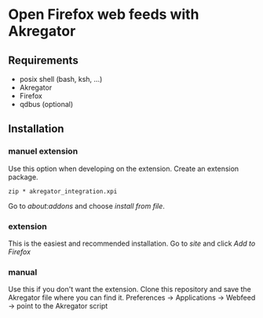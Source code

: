 # Open Firefox web feeds with Akregator
## Requirements
* posix shell (bash, ksh, ...)
* Akregator
* Firefox
* qdbus (optional)

## Installation
### manuel extension
Use this option when developing on the extension.
Create an extension package.
```
zip * akregator_integration.xpi
```

Go to _about:addons_ and choose _install from file_.

### extension
This is the easiest and recommended installation.
Go to _site_ and click _Add to Firefox_

### manual
Use this if you don't want the extension.
Clone this repository and save the Akregator file where you can find it.
Preferences -> Applications -> Webfeed -> point to the Akregator script

